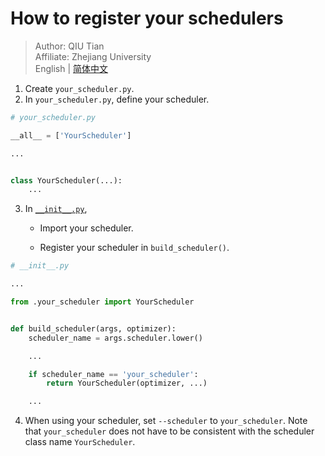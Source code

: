 # How to register your schedulers

> Author: QIU Tian  
> Affiliate: Zhejiang University  
> English | [简体中文](README_zh-CN.md)

1. Create `your_scheduler.py`.
2. In `your_scheduler.py`, define your scheduler.

```python
# your_scheduler.py

__all__ = ['YourScheduler']

...


class YourScheduler(...):
    ...
```

3. In [`__init__.py`](__init__.py),

    - Import your scheduler.

    - Register your scheduler in `build_scheduler()`.

```python
# __init__.py

...

from .your_scheduler import YourScheduler


def build_scheduler(args, optimizer):
    scheduler_name = args.scheduler.lower()

    ...

    if scheduler_name == 'your_scheduler':
        return YourScheduler(optimizer, ...)

    ...
```

4. When using your scheduler, set `--scheduler` to `your_scheduler`. Note that `your_scheduler` does not have to be
   consistent with the scheduler class name `YourScheduler`.
